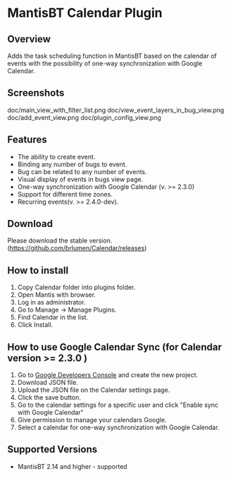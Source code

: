 # MantisBT Calendar Plugin
Overview
--------
Adds the task scheduling function in MantisBT based on the calendar of events with the possibility of one-way synchronization with Google Calendar.

Screenshots
-----------

doc/main_view_with_filter_list.png
doc/view_event_layers_in_bug_view.png
doc/add_event_view.png
doc/plugin_config_view.png

Features
--------
- The ability to create event.
- Binding any number of bugs to event.
- Bug can be related to any number of events.
- Visual display of events in bugs view page.
- One-way synchronization with Google Calendar (v. >= 2.3.0)
- Support for different time zones.
- Recurring events(v. >= 2.4.0-dev).

Download
--------
Please download the stable version.
(https://github.com/brlumen/Calendar/releases)


How to install
--------------

1. Copy Calendar folder into plugins folder.
2. Open Mantis with browser.
3. Log in as administrator.
4. Go to Manage -> Manage Plugins.
5. Find Calendar in the list.
6. Click Install.

How to use Google Calendar Sync (for Calendar version >= 2.3.0 )
----------------------------------------------------------------

1. Go to [Google Developers Console](https://console.developers.google.com/) and create the new project.
2. Download JSON file.
3. Upload the JSON file on the Calendar settings page.
4. Click the save button.
5. Go to the calendar settings for a specific user and click "Enable sync with Google Calendar"
6. Give permission to manage your calendars Google.
7. Select a calendar for one-way synchronization with Google Calendar.

Supported Versions
------------------

- MantisBT 2.14 and higher - supported
